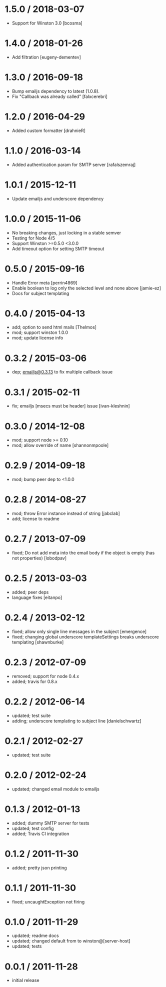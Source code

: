 
# 1.5.0 / 2018-03-07

- Support for Winston 3.0 [bcosma]

# 1.4.0 / 2018-01-26

- Add filtration [eugeny-dementev]

# 1.3.0 / 2016-09-18

- Bump emailjs dependency to latest (1.0.8).
- Fix "Callback was already called" [falxcerebri]

# 1.2.0 / 2016-04-29

- Added custom formatter [drahnieR]

# 1.1.0 / 2016-03-14

- Added authentication param for SMTP server [rafalszemraj]

# 1.0.1 / 2015-12-11

- Update emailjs and underscore dependency

# 1.0.0 / 2015-11-06

- No breaking changes, just locking in a stable semver
- Testing for Node 4/5
- Support Winston >=0.5.0 <3.0.0
- Add timeout option for setting SMTP timeout

# 0.5.0 / 2015-09-16

- Handle Error meta [perrin4869]
- Enable boolean to log only the selected level and none above [jamie-ez]
- Docs for subject templating

# 0.4.0 / 2015-04-13

- add; option to send html mails [Thelmos]
- mod; support winston 1.0.0
- mod; update license info

# 0.3.2 / 2015-03-06

- dep; emailjs@0.3.13 to fix multiple callback issue

# 0.3.1 / 2015-02-11

- fix; emailjs [msecs must be header] issue [ivan-kleshnin]

# 0.3.0 / 2014-12-08

- mod; support node >= 0.10
- mod; allow override of name [shannonmpoole]

# 0.2.9 / 2014-09-18

- mod; bump peer dep to <1.0.0

# 0.2.8 / 2014-08-27

- mod; throw Error instance instead of string [jabclab]
- add; license to readme

# 0.2.7 / 2013-07-09

- fixed; Do not add meta into the email body if the object is empty (has not properties) [lobodpav]

# 0.2.5 / 2013-03-03

- added; peer deps
- language fixes [eitanpo]

# 0.2.4 / 2013-02-12

- fixed; allow only single line messages in the subject [emergence]
- fixed; changing global underscore templateSettings breaks underscore templating [shawnburke]

# 0.2.3 / 2012-07-09

- removed; support for node 0.4.x
- added; travis for 0.8.x

# 0.2.2 / 2012-06-14

- updated; test suite
- adding; underscore templating to subject line [danielschwartz]

# 0.2.1 / 2012-02-27

- updated; test suite

# 0.2.0 / 2012-02-24

- updated; changed email module to emailjs

# 0.1.3 / 2012-01-13

- added; dummy SMTP server for tests
- updated; test config
- added; Travis CI integration

# 0.1.2 / 2011-11-30

- added; pretty json printing

# 0.1.1 / 2011-11-30

- fixed; uncaughtException not firing

# 0.1.0 / 2011-11-29

- updated; readme docs
- updated; changed default from to winston@[server-host]
- updated; tests

# 0.0.1 / 2011-11-28

- initial release
